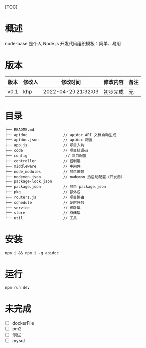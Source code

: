 [TOC]
# 概述

node-base 是个人 Node.js 开发代码组织模板：简单、易用

# 版本

|   版本    |   修改人  |   修改时间    |   修改内容    |   备注    |
|---    |   --- |   --- |   --- |   --- |
|   v0.1    |   khp  |  2022-04-20 21:32:03   |   初步完成    |   无  |

# 目录

```
├── README.md
├── apidoc                // apidoc API 文档自动生成
├── apidoc.json           // apidoc 配置
├── app.js                // 项目入坑
├── code                  // 项目错误码
├── config                 // 项目配置
├── controller            // 控制层
├── middleware            // 中间件
├── node_modules          // 项目依赖
├── nodemon.json          // nodemon 热启动配置（开发用）
├── package-lock.json
├── package.json          // 项目 package.json
├── pkg                   // 额外包
├── routers.js            // 项目路由
├── schedule              // 定时任务 
├── service               // 俯卧层
├── store                 // 存储层
└── util                  // 工具
```

# 安装

```shell
npm i && npm i -g apidoc
```

# 运行

```shell
npm run dev
```

# 未完成
- [ ] dockerFile
- [ ] pm2
- [ ] 测试
- [ ] mysql
